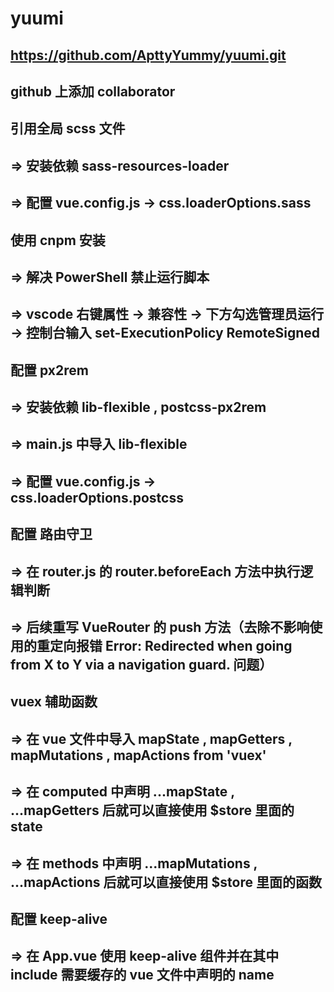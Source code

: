 # yuumi

## https://github.com/ApttyYummy/yuumi.git
## github 上添加 collaborator

## 引用全局 scss 文件
## => 安装依赖 sass-resources-loader
## => 配置 vue.config.js -> css.loaderOptions.sass

## 使用 cnpm 安装
## => 解决 PowerShell 禁止运行脚本
## => vscode 右键属性 -> 兼容性 -> 下方勾选管理员运行 -> 控制台输入 set-ExecutionPolicy RemoteSigned

## 配置 px2rem 
## => 安装依赖 lib-flexible , postcss-px2rem
## => main.js 中导入 lib-flexible
## => 配置 vue.config.js -> css.loaderOptions.postcss

## 配置 路由守卫
## => 在 router.js 的 router.beforeEach 方法中执行逻辑判断
## => 后续重写 VueRouter 的 push 方法（去除不影响使用的重定向报错 Error: Redirected when going from X to Y via a navigation guard. 问题）

## vuex 辅助函数
## => 在 vue 文件中导入 mapState , mapGetters , mapMutations , mapActions from 'vuex'
## => 在 computed 中声明 ...mapState , ...mapGetters 后就可以直接使用 $store 里面的 state
## => 在 methods 中声明 ...mapMutations , ...mapActions 后就可以直接使用 $store 里面的函数

## 配置 keep-alive
## => 在 App.vue 使用 keep-alive 组件并在其中 include 需要缓存的 vue 文件中声明的 name
